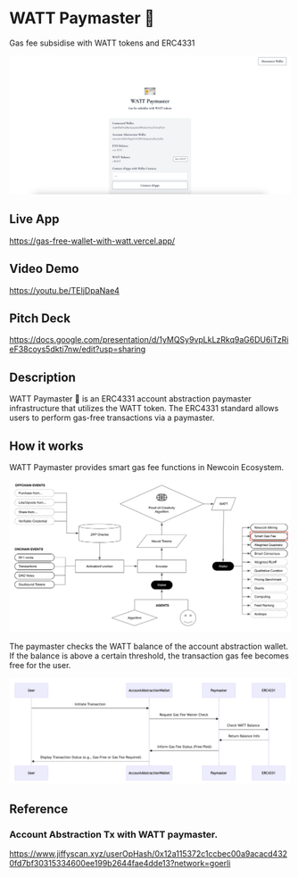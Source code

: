 # WATT Paymaster 🪪

Gas fee subsidise with WATT tokens and ERC4331

![screen](./docs/screen.png)

## Live App

https://gas-free-wallet-with-watt.vercel.app/

## Video Demo

https://youtu.be/TEIjDpaNae4

## Pitch Deck

https://docs.google.com/presentation/d/1yMQSy9vpLkLzRkq9aG6DU6iTzRieF38coys5dkti7nw/edit?usp=sharing

## Description

WATT Paymaster 🪪 is an ERC4331 account abstraction paymaster infrastructure that utilizes the WATT token. The ERC4331 standard allows users to perform gas-free transactions via a paymaster.

## How it works

WATT Paymaster provides smart gas fee functions in Newcoin Ecosystem.

![ecosystem](./docs/ecosystem.png)

The paymaster checks the WATT balance of the account abstraction wallet. If the balance is above a certain threshold, the transaction gas fee becomes free for the user.

![diagram](./docs/diagram.png)

## Reference

### Account Abstraction Tx with WATT paymaster.

https://www.jiffyscan.xyz/userOpHash/0x12a115372c1ccbec00a9acacd4320fd7bf30315334600ee199b2644fae4dde13?network=goerli
